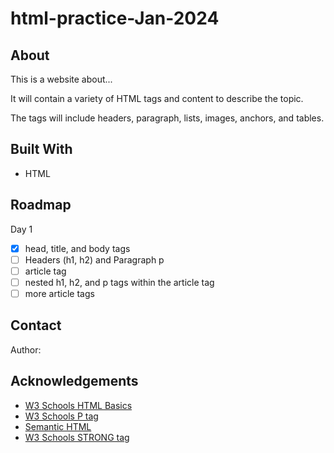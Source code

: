 # html-practice-Jan-2024

## About

This is a website about...

It will contain a variety of HTML tags and content to describe the topic.

The tags will include headers, paragraph, lists, images, anchors, and tables.

## Built With

* HTML

## Roadmap

Day 1

- [x] head, title, and body tags
- [ ] Headers (h1, h2) and Paragraph p
- [ ] article tag
- [ ] nested h1, h2, and p tags within the article tag
- [ ] more article tags

## Contact

Author: 

## Acknowledgements

* [W3 Schools HTML Basics](https://www.w3schools.com/html/html_basic.asp)
* [W3 Schools P tag](https://www.w3schools.com/tags/tag_p.asp)
* [Semantic HTML](https://www.semrush.com/blog/semantic-html5-guide/)
* [W3 Schools STRONG tag](https://www.w3schools.com/tags/tag_strong.asp)